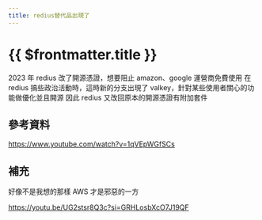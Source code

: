 ```yaml
---
title: redius替代品出現了
---
```


# {{ $frontmatter.title }}

2023 年 redius 改了開源憑證，想要阻止 amazon、google 運營商免費使用
在 redius 搞些政治活動時，這時新的分支出現了 valkey，針對某些使用者關心的功能做優化並且開源
因此 redius 又改回原本的開源憑證有附加套件

## 參考資料

https://www.youtube.com/watch?v=1qVEpWGfSCs

## 補充

好像不是我想的那樣 AWS 才是邪惡的一方

https://youtu.be/UG2stsr8Q3c?si=GRHLosbXcO7J19QF
